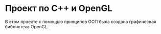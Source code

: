 # Проект по C++ и OpenGL

В этом проекте с помощью принципов ООП была создана графическая библиотека OpenGL.
